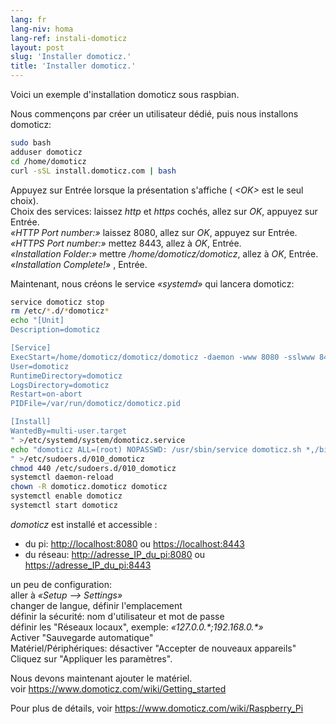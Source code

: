 ```yaml
---
lang: fr
lang-niv: homa
lang-ref: instali-domoticz
layout: post
slug: 'Installer domoticz.'
title: 'Installer domoticz.'
---
```


Voici un exemple d'installation domoticz sous raspbian.

Nous commençons par créer un utilisateur dédié, puis nous installons domoticz:
```bash
sudo bash
adduser domoticz
cd /home/domoticz
curl -sSL install.domoticz.com | bash
```
Appuyez sur Entrée lorsque la présentation s'affiche ( _\<OK>_ est le seul choix).  
Choix des services: laissez _http_ et _https_ cochés, allez sur _OK_, appuyez sur Entrée.  
_«HTTP Port number:»_ laissez 8080, allez sur _OK_, appuyez sur Entrée.  
_«HTTPS Port number:»_ mettez 8443, allez à _OK_, Entrée.  
_«Installation Folder:»_ mettre _/home/domoticz/domoticz_, allez à _OK_, Entrée.  
_«Installation Complete!»_  , Entrée.


Maintenant, nous créons le service _«systemd»_ qui lancera domoticz:
```bash
service domoticz stop
rm /etc/*.d/*domoticz*
echo "[Unit]
Description=domoticz

[Service]
ExecStart=/home/domoticz/domoticz/domoticz -daemon -www 8080 -sslwww 8443 -pidfile /var/run/domoticz/domoticz.pid
User=domoticz
RuntimeDirectory=domoticz
LogsDirectory=domoticz
Restart=on-abort
PIDFile=/var/run/domoticz/domoticz.pid

[Install]
WantedBy=multi-user.target
" >/etc/systemd/system/domoticz.service
echo "domoticz ALL=(root) NOPASSWD: /usr/sbin/service domoticz.sh *,/bin/systemctl stop domoticz.service,/bin/systemctl start domoticz.service
" >/etc/sudoers.d/010_domoticz
chmod 440 /etc/sudoers.d/010_domoticz
systemctl daemon-reload
chown -R domoticz.domoticz domoticz
systemctl enable domoticz
systemctl start domoticz
```

_domoticz_ est installé et accessible :
* du pi: <http://localhost:8080> ou <https://localhost:8443>
* du réseau: <http://adresse_IP_du_pi:8080> ou <https://adresse_IP_du_pi:8443>

un peu de configuration:  
aller à _«Setup --> Settings»_  
changer de langue, définir l'emplacement  
définir la sécurité: nom d'utilisateur et mot de passe  
définir les "Réseaux locaux", exemple: _«127.0.0.\*;192.168.0.*»_  
Activer "Sauvegarde automatique"  
Matériel/Périphériques: désactiver "Accepter de nouveaux appareils"  
Cliquez sur "Appliquer les paramètres".  

Nous devons maintenant ajouter le matériel.  
voir <https://www.domoticz.com/wiki/Getting_started>

Pour plus de détails,
voir <https://www.domoticz.com/wiki/Raspberry_Pi>
